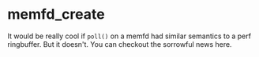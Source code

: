 # memfd_create

It would be really cool if `poll()` on a memfd had similar semantics to a perf
ringbuffer.  But it doesn't.  You can checkout the sorrowful news here.
